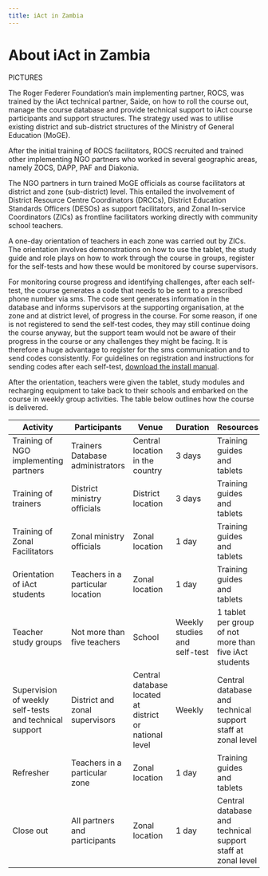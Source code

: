 ```yaml
---
title: iAct in Zambia
---
```


# About iAct in Zambia

PICTURES

The Roger Federer Foundation’s main implementing partner, ROCS, was trained by the iAct technical partner, Saide, on how to roll the course out, manage the course database and provide technical support to iAct course participants and support structures. The strategy used was to utilise existing district and sub-district structures of the Ministry of General Education (MoGE).

After the initial training of ROCS facilitators, ROCS recruited and trained other implementing NGO partners who worked in several geographic areas, namely ZOCS, DAPP, PAF and Diakonia.

The NGO partners in turn trained MoGE officials as course facilitators at district and zone (sub-district) level. This entailed the involvement of District Resource Centre Coordinators (DRCCs), District Education Standards Officers (DESOs) as support facilitators, and Zonal In-service Coordinators (ZICs) as frontline facilitators working directly with community school teachers.

A one-day orientation of teachers in each zone was carried out by ZICs. The orientation involves demonstrations on how to use the tablet, the study guide and role plays on how to work through the course in groups, register for the self-tests and how these would be monitored by course supervisors.

For monitoring course progress and identifying challenges, after each self-test, the course generates a code that needs to be sent to a prescribed phone number via sms. The code sent generates information in the database and informs supervisors at the supporting organisation, at the zone and at district level, of progress in the course. For some reason, if one is not registered to send the self-test codes, they may still continue doing the course anyway, but the support team would not be aware of their progress in the course or any challenges they might be facing. It is therefore a huge advantage to register for the sms communication and to send codes consistently. For guidelines on registration and instructions for sending codes after each self-test, [download the install manual](/pdfs/GooglePlay-android-manual.pdf).

After the orientation, teachers were given the tablet, study modules and recharging equipment to take back to their schools and embarked on the course in weekly group activities.
The table below outlines how the course is delivered.

| Activity | Participants | Venue | Duration | Resources |
| ---      | ---          | ---   | ---      | ---       |
| Training of NGO implementing partners | Trainers Database administrators | Central location in the country | 3 days | Training guides and tablets |
| Training of trainers | District ministry officials | District location | 3 days | Training guides and tablets |
| Training of Zonal Facilitators | Zonal ministry officials | Zonal location | 1 day | Training guides and tablets |
| Orientation of iAct students | Teachers in a particular location | Zonal location | 1 day | Training guides and tablets |
| Teacher study groups | Not more than five teachers | School | Weekly studies and self-test | 1 tablet per group of not more than five iAct students |
| Supervision of weekly self-tests and technical support | District and zonal supervisors | Central database located at district or national level | Weekly | Central database and technical support staff at zonal level |
| Refresher | Teachers in a particular zone | Zonal location | 1 day | Training guides and tablets |
| Close out | All partners and participants | Zonal location | 1 day | Central database and technical support staff at zonal level |


